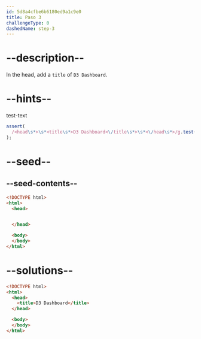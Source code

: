```yaml
---
id: 5d8a4cfbe6b6180ed9a1c9e0
title: Paso 3
challengeType: 0
dashedName: step-3
---
```


# --description--

In the head, add a `title` of `D3 Dashboard`.

# --hints--

test-text

```js
assert(
  /<head\s*>\s*<title\s*>D3 Dashboard<\/title\s*>\s*<\/head\s*>/g.test(code)
);
```

# --seed--

## --seed-contents--

```html
<!DOCTYPE html>
<html>
  <head>


  </head>

  <body>
  </body>
</html>
```

# --solutions--

```html
<!DOCTYPE html>
<html>
  <head>
    <title>D3 Dashboard</title>
  </head>

  <body>
  </body>
</html>
```

